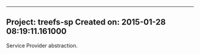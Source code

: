 -------------------------------------------------------------------------------
Project:    treefs-sp
Created on: 2015-01-28 08:19:11.161000
-------------------------------------------------------------------------------
Service Provider abstraction.
